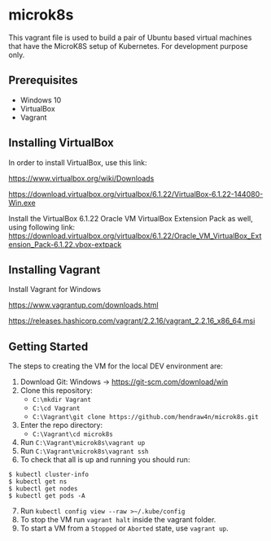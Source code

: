 # microk8s

This vagrant file is used to build a pair of Ubuntu based virtual machines that have the MicroK8S setup of Kubernetes.
For development purpose only.

## Prerequisites
- Windows 10
- VirtualBox
- Vagrant

## Installing VirtualBox

In order to install VirtualBox, use this link:

https://www.virtualbox.org/wiki/Downloads

https://download.virtualbox.org/virtualbox/6.1.22/VirtualBox-6.1.22-144080-Win.exe

Install the VirtualBox 6.1.22 Oracle VM VirtualBox Extension Pack as well, using following link:
https://download.virtualbox.org/virtualbox/6.1.22/Oracle_VM_VirtualBox_Extension_Pack-6.1.22.vbox-extpack

## Installing Vagrant

Install Vagrant for Windows

https://www.vagrantup.com/downloads.html

https://releases.hashicorp.com/vagrant/2.2.16/vagrant_2.2.16_x86_64.msi

## Getting Started

The steps to creating the VM for the local DEV environment are:
1. Download Git:
    Windows -> https://git-scm.com/download/win
2. Clone this repository:
    - `C:\mkdir Vagrant`
    - `C:\cd Vagrant`
    - `C:\Vagrant\git clone https://github.com/hendraw4n/microk8s.git`
3. Enter the repo directory:
    - `C:\Vagrant\cd microk8s`
4. Run `C:\Vagrant\microk8s\vagrant up`
5. Run `C:\Vagrant\microk8s\vagrant ssh`
6. To check that all is up and running you should run:
```
$ kubectl cluster-info
$ kubectl get ns
$ kubectl get nodes
$ kubectl get pods -A
```

7. Run `kubectl config view --raw >~/.kube/config`
8. To stop the VM run `vagrant halt` inside the vagrant folder. 
9. To start a VM from a `Stopped` or `Aborted` state, use `vagrant up`.
